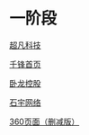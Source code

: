 # 一阶段
<a href="https://sinlko.github.io/day6--元素类型/code/html/超凡科技.html">超凡科技</a>

<a href="https://sinlko.github.io/day5--%E9%A1%B5%E9%9D%A2%E7%BB%83%E4%B9%A0/code/html/%E5%8D%83%E9%94%8B%E9%A6%96%E9%A1%B5.html">千锋首页</a>

<a href="https://sinlko.github.io/day4--%E7%9B%92%E5%AD%90%E6%A8%A1%E5%9E%8B/code/html/%E5%8D%A7%E9%BE%99%E9%A6%96%E9%A1%B5.html">卧龙控股</a>

<a href="https://sinlko.github.io/day4--%E7%9B%92%E5%AD%90%E6%A8%A1%E5%9E%8B/code/html/%E7%9F%B3%E5%AE%87%E7%BD%91%E7%BB%9C.html">石宇网络</a>

<a href="https://sinlko.github.io/day08%E5%9B%BE%E7%89%87%E6%95%B4%E5%90%88/html/360%E9%A1%B5%E9%9D%A2.html">360页面（删减版）</a>


